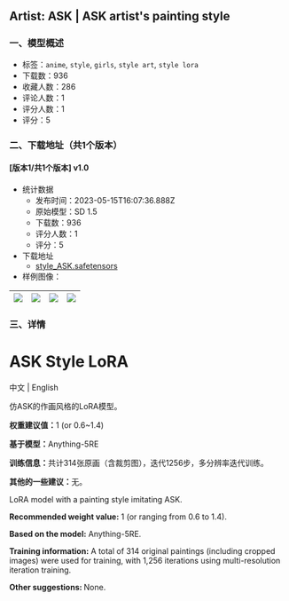 ## Artist: ASK | ASK artist's painting style
### 一、模型概述

- 标签：`anime`, `style`, `girls`, `style art`, `style lora`
- 下载数：936
- 收藏人数：286
- 评论人数：1
- 评分人数：1
- 评分：5

### 二、下载地址（共1个版本）

#### [版本1/共1个版本] v1.0

- 统计数据
  - 发布时间：2023-05-15T16:07:36.888Z
  - 原始模型：SD 1.5
  - 下载数：936
  - 评分人数：1
  - 评分：5
- 下载地址
  - [style_ASK.safetensors](https://civitai.com/api/download/models/71492)
- 样例图像：

| <img src="https://image.civitai.com/xG1nkqKTMzGDvpLrqFT7WA/15a6a1da-1f7c-4553-aa9c-fe4bd7e2085f/width=450/798401.jpeg" /> | <img src="https://image.civitai.com/xG1nkqKTMzGDvpLrqFT7WA/32eff539-240d-492e-bda3-3d30a22d5443/width=450/798404.jpeg" /> | <img src="https://image.civitai.com/xG1nkqKTMzGDvpLrqFT7WA/71975efd-15a1-449b-a2b6-8af914d86fd3/width=450/810615.jpeg" /> | <img src="https://image.civitai.com/xG1nkqKTMzGDvpLrqFT7WA/e8be0947-5f5e-49d2-9d10-9536c851d93d/width=450/798402.jpeg" /> |
| ---- | ---- | ---- | ---- |


### 三、详情
<h1>ASK Style LoRA</h1><p>中文 | English</p><p></p><p>仿ASK的作画风格的LoRA模型。</p><p></p><p><strong>权重建议值：</strong>1 (or 0.6~1.4)</p><p><strong>基于模型：</strong>Anything-5RE</p><p><strong>训练信息：</strong>共计314张原画（含裁剪图），迭代1256步，多分辨率迭代训练。</p><p><strong>其他的一些建议：</strong>无。</p><p></p><p>LoRA model with a painting style imitating ASK.</p><p><strong>Recommended weight value:</strong> 1 (or ranging from 0.6 to 1.4).</p><p><strong>Based on the model:</strong> Anything-5RE.</p><p><strong>Training information:</strong> A total of 314 original paintings (including cropped images) were used for training, with 1,256 iterations using multi-resolution iteration training.</p><p><strong>Other suggestions: </strong>None.</p>